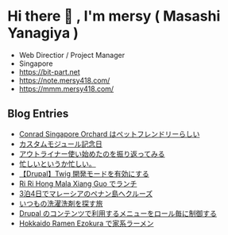 # Hi there 👋 , I'm mersy ( Masashi Yanagiya )

- Web Directior / Project Manager
- Singapore
- https://bit-part.net
- https://note.mersy418.com/
- https://mmm.mersy418.com/

## Blog Entries
<!-- BLOG-POST-LIST:START -->
- [Conrad Singapore Orchard はペットフレンドリーらしい](https://mersy.hatenablog.com/entry/2024/11/13/061145)
- [カスタムモジュール記念日](https://mersy.hatenablog.com/entry/2024/11/12/180000)
- [アウトライナー使い始めたのを振り返ってみる](https://mersy.hatenablog.com/entry/2024/11/11/044332)
- [忙しいというか忙しい。](https://mersy.hatenablog.com/entry/2024/11/07/213711)
- [【Drupal】Twig 開発モードを有効にする](https://zenn.dev/mersy/articles/4dfda87a4e5dec)
- [Ri Ri Hong Mala Xiang Guo でランチ](https://mersy.hatenablog.com/entry/2024/10/27/153917)
- [3泊4日でマレーシアのペナン島へクルーズ](https://mersy.hatenablog.com/entry/2024/10/22/000000)
- [いつもの洗濯洗剤を探す旅](https://mersy.hatenablog.com/entry/2024/10/13/212158)
- [Drupal のコンテンツで利用するメニューをロール毎に制御する](https://zenn.dev/mersy/articles/2589c6d3d456c1)
- [Hokkaido Ramen Ezokura で家系ラーメン](https://mersy.hatenablog.com/entry/2024/10/11/224950)
<!-- BLOG-POST-LIST:END -->
